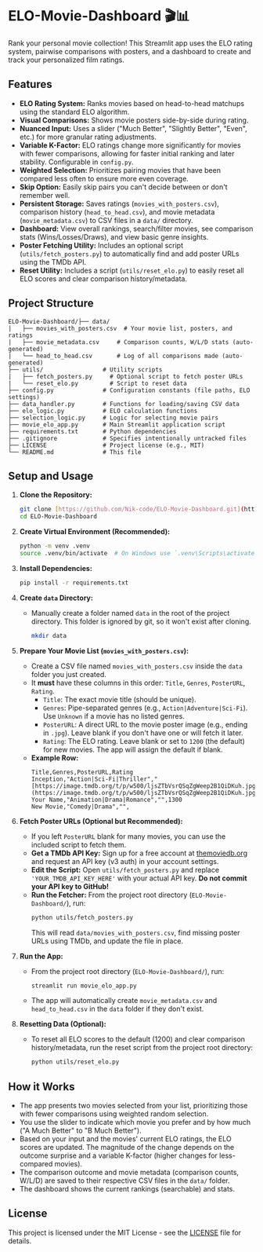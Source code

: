 # ELO-Movie-Dashboard 🎬📊

Rank your personal movie collection! This Streamlit app uses the ELO rating system, pairwise comparisons with posters, and a dashboard to create and track your personalized film ratings.

## Features

* **ELO Rating System:** Ranks movies based on head-to-head matchups using the standard ELO algorithm.
* **Visual Comparisons:** Shows movie posters side-by-side during rating.
* **Nuanced Input:** Uses a slider ("Much Better", "Slightly Better", "Even", etc.) for more granular rating adjustments.
* **Variable K-Factor:** ELO ratings change more significantly for movies with fewer comparisons, allowing for faster initial ranking and later stability. Configurable in `config.py`.
* **Weighted Selection:** Prioritizes pairing movies that have been compared less often to ensure more even coverage.
* **Skip Option:** Easily skip pairs you can't decide between or don't remember well.
* **Persistent Storage:** Saves ratings (`movies_with_posters.csv`), comparison history (`head_to_head.csv`), and movie metadata (`movie_metadata.csv`) to CSV files in a `data/` directory.
* **Dashboard:** View overall rankings, search/filter movies, see comparison stats (Wins/Losses/Draws), and view basic genre insights.
* **Poster Fetching Utility:** Includes an optional script (`utils/fetch_posters.py`) to automatically find and add poster URLs using the TMDb API.
* **Reset Utility:** Includes a script (`utils/reset_elo.py`) to easily reset all ELO scores and clear comparison history/metadata.

## Project Structure

```
ELO-Movie-Dashboard/├── data/
|   ├── movies_with_posters.csv  # Your movie list, posters, and ratings
|   ├── movie_metadata.csv     # Comparison counts, W/L/D stats (auto-generated)
|   └── head_to_head.csv       # Log of all comparisons made (auto-generated)
├── utils/                 # Utility scripts
|   ├── fetch_posters.py     # Optional script to fetch poster URLs
|   └── reset_elo.py         # Script to reset data
├── config.py              # Configuration constants (file paths, ELO settings)
├── data_handler.py        # Functions for loading/saving CSV data
├── elo_logic.py           # ELO calculation functions
├── selection_logic.py     # Logic for selecting movie pairs
├── movie_elo_app.py       # Main Streamlit application script
├── requirements.txt       # Python dependencies
├── .gitignore             # Specifies intentionally untracked files
├── LICENSE                # Project license (e.g., MIT)
└── README.md              # This file
```

## Setup and Usage

1.  **Clone the Repository:**
    ```bash
    git clone [https://github.com/Nik-code/ELO-Movie-Dashboard.git](https://github.com/Nik-code/ELO-Movie-Dashboard.git)
    cd ELO-Movie-Dashboard
    ```

2.  **Create Virtual Environment (Recommended):**
    ```bash
    python -m venv .venv
    source .venv/bin/activate  # On Windows use `.venv\Scripts\activate`
    ```

3.  **Install Dependencies:**
    ```bash
    pip install -r requirements.txt
    ```

4.  **Create `data` Directory:**
    * Manually create a folder named `data` in the root of the project directory. This folder is ignored by git, so it won't exist after cloning.
        ```bash
        mkdir data
        ```

5.  **Prepare Your Movie List (`movies_with_posters.csv`):**
    * Create a CSV file named `movies_with_posters.csv` inside the `data` folder you just created.
    * It **must** have these columns in this order: `Title`, `Genres`, `PosterURL`, `Rating`.
        * `Title`: The exact movie title (should be unique).
        * `Genres`: Pipe-separated genres (e.g., `Action|Adventure|Sci-Fi`). Use `Unknown` if a movie has no listed genres.
        * `PosterURL`: A direct URL to the movie poster image (e.g., ending in `.jpg`). Leave blank if you don't have one or will fetch it later.
        * `Rating`: The ELO rating. Leave blank or set to `1200` (the default) for new movies. The app will assign the default if blank.
    * **Example Row:**
        ```csv
        Title,Genres,PosterURL,Rating
        Inception,"Action|Sci-Fi|Thriller","[https://image.tmdb.org/t/p/w500/ljsZTbVsrQSqZgWeep2B1QiDKuh.jpg](https://image.tmdb.org/t/p/w500/ljsZTbVsrQSqZgWeep2B1QiDKuh.jpg)",1550
        Your Name,"Animation|Drama|Romance","",1300
        New Movie,"Comedy|Drama","",
        ```

6.  **Fetch Poster URLs (Optional but Recommended):**
    * If you left `PosterURL` blank for many movies, you can use the included script to fetch them.
    * **Get a TMDb API Key:** Sign up for a free account at [themoviedb.org](https://www.themoviedb.org/) and request an API key (v3 auth) in your account settings.
    * **Edit the Script:** Open `utils/fetch_posters.py` and replace `'YOUR_TMDB_API_KEY_HERE'` with your actual API key. **Do not commit your API key to GitHub!**
    * **Run the Fetcher:** From the project root directory (`ELO-Movie-Dashboard/`), run:
        ```bash
        python utils/fetch_posters.py
        ```
        This will read `data/movies_with_posters.csv`, find missing poster URLs using TMDb, and update the file in place.

7.  **Run the App:**
    * From the project root directory (`ELO-Movie-Dashboard/`), run:
        ```bash
        streamlit run movie_elo_app.py
        ```
    * The app will automatically create `movie_metadata.csv` and `head_to_head.csv` in the `data` folder if they don't exist.

8.  **Resetting Data (Optional):**
    * To reset all ELO scores to the default (1200) and clear comparison history/metadata, run the reset script from the project root directory:
        ```bash
        python utils/reset_elo.py
        ```

## How it Works

* The app presents two movies selected from your list, prioritizing those with fewer comparisons using weighted random selection.
* You use the slider to indicate which movie you prefer and by how much ("A Much Better" to "B Much Better").
* Based on your input and the movies' current ELO ratings, the ELO scores are updated. The magnitude of the change depends on the outcome surprise and a variable K-factor (higher changes for less-compared movies).
* The comparison outcome and movie metadata (comparison counts, W/L/D) are saved to their respective CSV files in the `data/` folder.
* The dashboard shows the current rankings (searchable) and stats.

## License

This project is licensed under the MIT License - see the [LICENSE](LICENSE) file for details.
